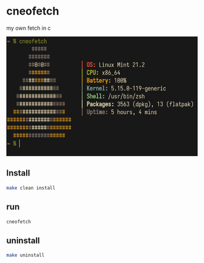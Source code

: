 # cneofetch
my own fetch in c

![Image](screenshots/demo.jpg)

## Install
```sh
make clean install
```
## run
```sh
cneofetch
```

## uninstall
```sh
make uninstall
```
